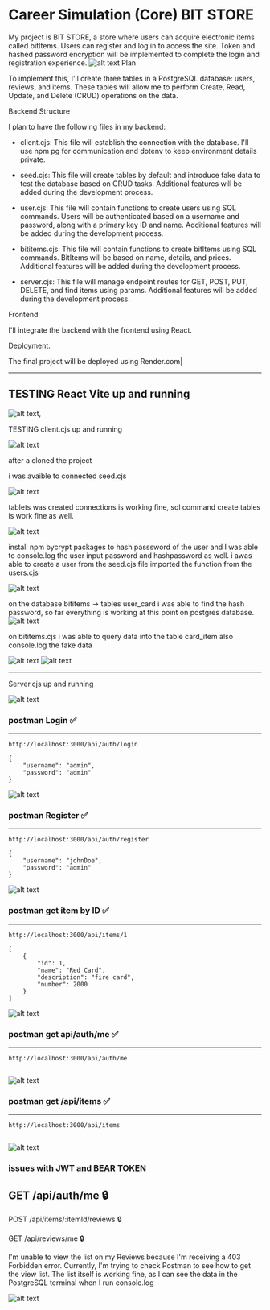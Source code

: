 # Career Simulation (Core) BIT STORE

My project is BIT STORE, a store where users can acquire electronic items called bitItems. Users can register and log in to access the site. Token and hashed password encryption will be implemented to complete the login and registration experience.
![alt text](img/image.png)
Plan

To implement this, I'll create three tables in a PostgreSQL database: users, reviews, and items. These tables will allow me to perform Create, Read, Update, and Delete (CRUD) operations on the data.

Backend Structure

I plan to have the following files in my backend:

- client.cjs: This file will establish the connection with the database. I'll use npm pg for communication and dotenv to keep environment details private.

- seed.cjs: This file will create tables by default and introduce fake data to test the database based on CRUD tasks. Additional features will be added during the development process.

- user.cjs: This file will contain functions to create users using SQL commands. Users will be authenticated based on a username and password, along with a primary key ID and name. Additional features will be added during the development process.

- bititems.cjs: This file will contain functions to create bitItems using SQL commands. BitItems will be based on name, details, and prices. Additional features will be added during the development process.

- server.cjs: This file will manage endpoint routes for GET, POST, PUT, DELETE, and find items using params. Additional features will be added during the development process.

Frontend

I'll integrate the backend with the frontend using React.

Deployment.

The final project will be deployed using Render.com|

--------------------------------------
TESTING React Vite up and running
--------------------------------------

![alt text](img/image-2.png),


TESTING client.cjs up and running

![alt text](img/image-1.png)

after a cloned the project

i was avaible to connected seed.cjs

![alt text](img/image4.png) 

tablets was created connections is working fine,
sql command create tables is work fine as well.

![alt text](img/image-3.png)

install npm bycrypt packages to hash passsword of the user and
I was able to console.log the user input password and hashpassword as well.
i awas able to create a user from the seed.cjs file imported the function from
the users.cjs

![alt text](img/image5.png)

on the database bititems -> tables user_card 
i was able to find the hash password,
 so far everything is working at this point 
 on postgres database.
![alt text](img/image6.png)

on bititems.cjs i was able to query data into the table card_item
also console.log the fake data 

![alt text](img/image7.png)
![alt text](img/image8.png)

-------------
Server.cjs up and running 

![alt text](img/image9.png)


###  postman Login ✅

---------------------------

```
http://localhost:3000/api/auth/login

{
    "username": "admin",
    "password": "admin"
}

```

![alt text](img/image10.png)





###  postman Register ✅

---------------------------

```
http://localhost:3000/api/auth/register

{
    "username": "johnDoe",
    "password": "admin"
}

```

![alt text](img/image11.png)

###  postman get item by ID ✅

---------------------------

```
http://localhost:3000/api/items/1

[
    {
        "id": 1,
        "name": "Red Card",
        "description": "fire card",
        "number": 2000
    }
]
```

![alt text](img/image12.png)

###  postman get api/auth/me ✅

---------------------------

```
http://localhost:3000/api/auth/me


```

![alt text](img/image13.png)


###  postman get /api/items ✅

---------------------------

```
http://localhost:3000/api/items


```

![alt text](img/image14.png)

### issues with JWT and BEAR TOKEN 
GET /api/auth/me 🔒
----------------------
POST /api/items/:itemId/reviews 🔒

GET /api/reviews/me 🔒

I'm unable to view the list on my Reviews because I'm receiving a 403 Forbidden error. Currently, I'm trying to check Postman to see how to get the view list. The list itself is working fine, as I can see the data in the PostgreSQL terminal when I run console.log
 
![alt text](img/image15.png)